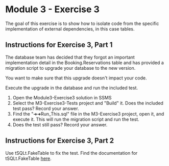 # Module 3 - Exercise 3
The goal of this exercise is to show how to isolate code from the specific implementation of external dependencies, in this case tables.

## Instructions for Exercise 3, Part 1

The database team has decided that they forgot an important implementation detail in the Booking.Reservations table and has provided a migration script to upgrade your database to the new version.

You want to make sure that this upgrade doesn't impact your code.

Execute the upgrade in the database and run the included test.
1. Open the Module3-Exercise3 solution in SSMS
1. Select the M3-Exercise3-Tests project and "Build" it. Does the included test pass? Record your answer.
1. Find the "➜➜Run_This.sql" file in the M3-Exercise3 project, open it, and execute it. This will run the migration script and run the test.
1. Does the test still pass? Record your answer.

## Instructions for Exercise 3, Part 2

Use tSQLt.FakeTable to fix the test. Find the documentation for tSQLt.FakeTable [here](https://tsqlt.org/user-guide/isolating-dependencies/faketable/).

